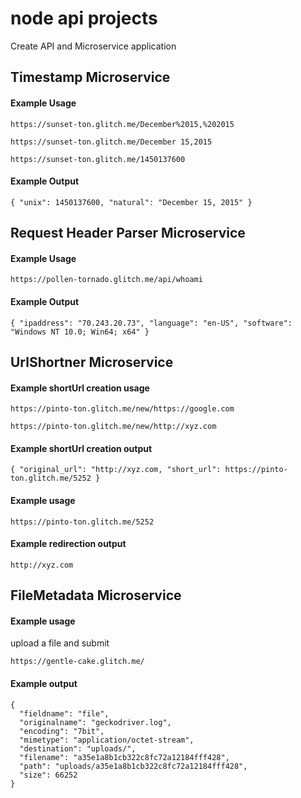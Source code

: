 # node api projects

Create API and Microservice application 

## Timestamp Microservice

#### Example Usage

```
https://sunset-ton.glitch.me/December%2015,%202015
```
```
https://sunset-ton.glitch.me/December 15,2015
```

```
https://sunset-ton.glitch.me/1450137600
```

#### Example Output


```
{ "unix": 1450137600, "natural": "December 15, 2015" }
```


## Request Header Parser Microservice

#### Example Usage

```
https://pollen-tornado.glitch.me/api/whoami
```

#### Example Output

```
{ "ipaddress": "70.243.20.73", "language": "en-US", "software": "Windows NT 10.0; Win64; x64" }
```



## UrlShortner Microservice

#### Example shortUrl creation usage
```
https://pinto-ton.glitch.me/new/https://google.com
```
```
https://pinto-ton.glitch.me/new/http://xyz.com
```
#### Example shortUrl creation output
```
{ "original_url": "http://xyz.com, "short_url": https://pinto-ton.glitch.me/5252 }
```
#### Example usage
```
https://pinto-ton.glitch.me/5252
```

#### Example redirection output
```
http://xyz.com
```

## FileMetadata Microservice 

#### Example usage 

upload a file and submit 
``` 
https://gentle-cake.glitch.me/
```
#### Example output 

```
{
  "fieldname": "file",
  "originalname": "geckodriver.log",
  "encoding": "7bit",
  "mimetype": "application/octet-stream",
  "destination": "uploads/",
  "filename": "a35e1a8b1cb322c8fc72a12184fff428",
  "path": "uploads/a35e1a8b1cb322c8fc72a12184fff428",
  "size": 66252
}
```
